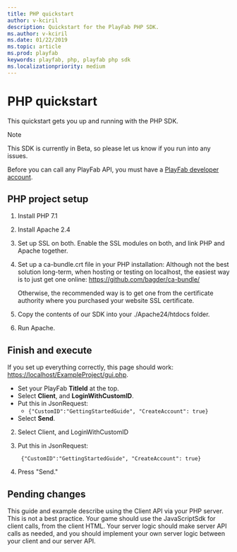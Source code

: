```yaml
---
title: PHP quickstart
author: v-kciril
description: Quickstart for the PlayFab PHP SDK.
ms.author: v-kciril
ms.date: 01/22/2019
ms.topic: article
ms.prod: playfab
keywords: playfab, php, playfab php sdk
ms.localizationpriority: medium
---
```


# PHP quickstart

This quickstart gets you up and running with the PHP SDK.

> [!Note]
> This SDK is currently in Beta, so please let us know if you run into any issues.

Before you can call any PlayFab API, you must have a [PlayFab developer account](https://developer.playfab.com/en-us/sign-up). 

## PHP project setup

1. Install PHP 7.1

2. Install Apache 2.4

3. Set up SSL on both. Enable the SSL modules on both, and link PHP and Apache together.

4. Set up a ca-bundle.crt file in your PHP installation:  Although not the best solution long-term, when hosting or testing on localhost, the easiest way is to just get one online: https://github.com/bagder/ca-bundle/

    Otherwise, the recommended way is to get one from the certificate authority where you purchased your website SSL certificate.

5. Copy the contents of our SDK into your ./Apache24/htdocs folder.

6. Run Apache.

## Finish and execute

If you set up everything correctly, this page should work: <https://localhost/ExampleProject/gui.php>.

* Set your PlayFab **TitleId** at the top.
* Select **Client**, and **LoginWithCustomID**.
* Put this in JsonRequest:
  * `{"CustomID":"GettingStartedGuide", "CreateAccount": true}`
* Select **Send**.

2. Select Client, and LoginWithCustomID

3. Put this in JsonRequest:  

        {"CustomID":"GettingStartedGuide", "CreateAccount": true}
4. Press "Send."

## Pending changes

This guide and example describe using the Client API via your PHP server. This is not a best practice. Your game should use the JavaScriptSdk for client calls, from the client HTML. Your server logic should make server API calls as needed, and you should implement your own server logic between your client and our server API.
